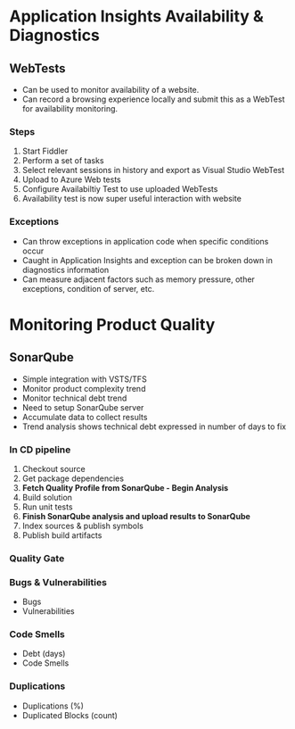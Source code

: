 # Application Insights Availability & Diagnostics

## WebTests

* Can be used to monitor availability of a website.
* Can record a browsing experience locally and submit this as a WebTest for availability monitoring.

### Steps

1. Start Fiddler
2. Perform a set of tasks
3. Select relevant sessions in history and export as Visual Studio WebTest
4. Upload to Azure Web tests
5. Configure Availabiltiy Test to use uploaded WebTests
6. Availability test is now super useful interaction with website

### Exceptions

* Can throw exceptions in application code when specific conditions occur
* Caught in Application Insights and exception can be broken down in diagnostics information
* Can measure adjacent factors such as memory pressure, other exceptions, condition of server, etc.

# Monitoring Product Quality

## SonarQube

* Simple integration with VSTS/TFS
* Monitor product complexity trend
* Monitor technical debt trend
* Need to setup SonarQube server
* Accumulate data to collect results
* Trend analysis shows technical debt expressed in number of days to fix

### In CD pipeline

1. Checkout source
2. Get package dependencies
3. **Fetch Quality Profile from SonarQube - Begin Analysis**
4. Build solution
5. Run unit tests
6. **Finish SonarQube analysis and upload results to SonarQube**
7. Index sources & publish symbols
8. Publish build artifacts

### Quality Gate

### Bugs & Vulnerabilities
* Bugs
* Vulnerabilities

### Code Smells
* Debt (days)
* Code Smells

### Duplications
* Duplications (%)
* Duplicated Blocks (count)